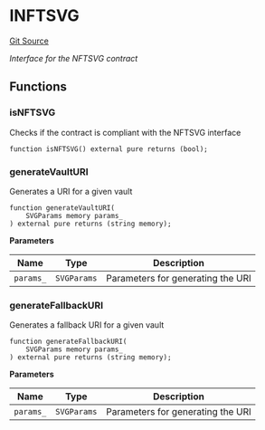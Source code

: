 # INFTSVG
[Git Source](https://github.com/ArrakisFinance/arrakis-modular/arrakis-modular/blob/main/src/utils/NFTSVG.sol)

*Interface for the NFTSVG contract*


## Functions
### isNFTSVG

Checks if the contract is compliant with the NFTSVG interface


```solidity
function isNFTSVG() external pure returns (bool);
```

### generateVaultURI

Generates a URI for a given vault


```solidity
function generateVaultURI(
    SVGParams memory params_
) external pure returns (string memory);
```
**Parameters**

|Name|Type|Description|
|----|----|-----------|
|`params_`|`SVGParams`|Parameters for generating the URI|


### generateFallbackURI

Generates a fallback URI for a given vault


```solidity
function generateFallbackURI(
    SVGParams memory params_
) external pure returns (string memory);
```
**Parameters**

|Name|Type|Description|
|----|----|-----------|
|`params_`|`SVGParams`|Parameters for generating the URI|


